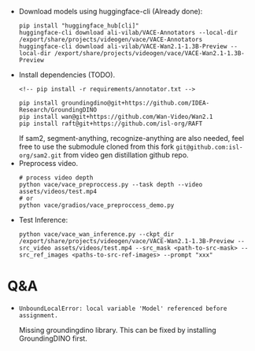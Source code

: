 - Download models using huggingface-cli (Already done):
    ```
    pip install "huggingface_hub[cli]"
    huggingface-cli download ali-vilab/VACE-Annotators --local-dir /export/share/projects/videogen/vace/VACE-Annotators
    huggingface-cli download ali-vilab/VACE-Wan2.1-1.3B-Preview --local-dir /export/share/projects/videogen/vace/VACE-Wan2.1-1.3B-Preview
    ```
- Install dependencies (TODO).
    ```
    <!-- pip install -r requirements/annotator.txt -->
    ```
    ```
    pip install groundingdino@git+https://github.com/IDEA-Research/GroundingDINO
    pip install wan@git+https://github.com/Wan-Video/Wan2.1
    pip install raft@git+https://github.com/isl-org/RAFT
    ```
    If sam2, segment-anything, recognize-anything are also needed, feel free to use the submodule cloned from this fork `git@github.com:isl-org/sam2.git` from video gen distillation github repo.
- Preprocess video.
    ```
    # process video depth
    python vace/vace_preproccess.py --task depth --video assets/videos/test.mp4
    # or
    python vace/gradios/vace_preproccess_demo.py
    ```
- Test Inference:
    ```
    python vace/vace_wan_inference.py --ckpt_dir /export/share/projects/videogen/vace/VACE-Wan2.1-1.3B-Preview --src_video assets/videos/test.mp4 --src_mask <path-to-src-mask> --src_ref_images <paths-to-src-ref-images> --prompt "xxx"
    ```

# Q&A
- ```
  UnboundLocalError: local variable 'Model' referenced before assignment.
  ```
  Missing groundingdino library. This can be fixed by installing GroundingDINO first.